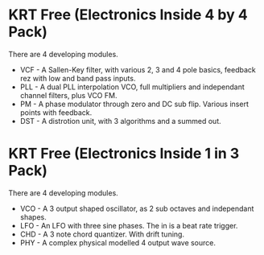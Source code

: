 # KRT Free (Electronics Inside 4 by 4 Pack)

There are 4 developing modules.

  * VCF - A Sallen-Key filter, with various 2, 3 and 4 pole basics, feedback rez with low and band pass inputs.
  * PLL - A dual PLL interpolation VCO, full multipliers and independant channel filters, plus VCO FM.
  * PM - A phase modulator through zero and DC sub flip. Various insert points with feedback.
  * DST - A distrotion unit, with 3 algorithms and a summed out.

# KRT Free (Electronics Inside 1 in 3 Pack)

There are 4 developing modules.

  * VCO - A 3 output shaped oscillator, as 2 sub octaves and independant shapes.
  * LFO - An LFO with three sine phases. The in is a beat rate trigger.
  * CHD - A 3 note chord quantizer. With drift tuning.
  * PHY - A complex physical modelled 4 output wave source.

